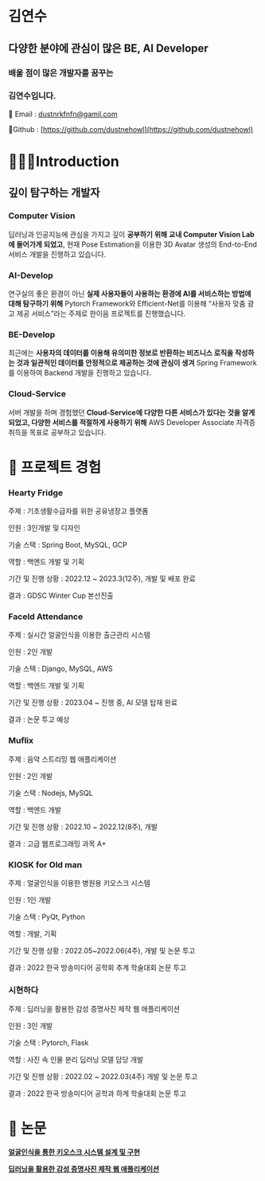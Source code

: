 # 김연수

## 다양한 분야에 관심이 많은 BE, AI Developer


### 배울 점이 많은 개발자를 꿈꾸는

### 김연수입니다.

📧 Email : dustnrkfnfn@gamil.com

📘Github : [https://github.com/dustnehowl](https://github.com/dustnehowl)

# 🙋🏻‍♂️Introduction

## 깊이 탐구하는 개발자

### Computer Vision

딥러닝과 인공지능에 관심을 가지고 깊이 **공부하기 위해 교내 Computer Vision Lab에 들어가게 되었고**, 현재 Pose Estimation을 이용한 3D Avatar 생성의 End-to-End 서비스 개발을 진행하고 있습니다.

### AI-Develop

연구실의 좋은 환경이 아닌 **실제 사용자들이 사용하는 환경에 AI를 서비스하는 방법에 대해 탐구하기 위해** Pytorch Framework와 Efficient-Net를 이용해 “사용자 맞춤 광고 제공 서비스”라는 주제로 한이음 프로젝트를 진행했습니다.

### BE-Develop

최근에는 **사용자의 데이터를 이용해 유의미한 정보로 반환하는 비즈니스 로직을 작성하는 것과 일관적인 데이터를 안정적으로 제공하는 것에 관심이 생겨** Spring Framework를 이용하여 Backend 개발을 진행하고 있습니다.

### Cloud-Service

서버 개발을 하며 경험했던 **Cloud-Service에 다양한 다른 서비스가 있다는 것을 알게되었고, 다양한 서비스를 적절하게 사용하기 위해** AWS Developer Associate 자격증 취득을 목표로 공부하고 있습니다.

# 🧡 프로젝트 경험

### Hearty Fridge
주제 : 기초생활수급자를 위한 공유냉장고 플랫폼

인원 : 3인개발 및 디자인

기술 스택 : Spring Boot, MySQL, GCP

역할 : 백엔드 개발 및 기획

기간 및 진행 상황 : 2022.12 ~ 2023.3(12주), 개발 및 배포 완료

결과 : GDSC Winter Cup 본선진출

### FaceId Attendance

주제 : 실시간 얼굴인식을 이용한 출근관리 시스템

인원 : 2인 개발

기술 스택 : Django, MySQL, AWS

역할 : 백엔드 개발 및 기획

기간 및 진행 상황 : 2023.04 ~ 진행 중, AI 모델 탑재 완료

결과 : 논문 투고 예상

### Muflix

주제 :  음악 스트리밍 웹 애플리케이션

인원 : 2인 개발

기술 스택 : Nodejs, MySQL

역할 : 백엔드 개발

기간 및 진행 상황 : 2022.10 ~ 2022.12(8주), 개발

결과 : 고급 웹프로그래밍 과목 A+

### KIOSK for Old man

주제 : 얼굴인식을 이용한 병원용 키오스크 시스템

인원 : 1인 개발

기술 스택 : PyQt, Python

역할 : 개발, 기획

기간 및 진행 상황 : 2022.05~2022.06(4주), 개발 및 논문 투고

결과 : 2022 한국 방송미디어 공학회 추계 학술대회 논문 투고

### 시현하다

주제 : 딥러닝을 활용한 감성 증명사진 제작 웹 애플리케이션

인원 : 3인 개발

기술 스택 : Pytorch, Flask

역할 : 사진 속 인물 분리 딥러닝 모델 담당 개발

기간 및 진행 상황 : 2022.02 ~ 2022.03(4주) 개발 및 논문 투고

결과 : 2022 한국 방송미디어 공학과 하계 학술대회 논문 투고

# 📖 논문

****[얼굴인식을 통한 키오스크 시스템 설계 및 구현](https://www.dbpia.co.kr/journal/articleDetail?nodeId=NODE11174569)****

****[딥러닝을 활용한 감성 증명사진 제작 웹 애플리케이션](https://www.dbpia.co.kr/journal/articleDetail?nodeId=NODE11134141)****
